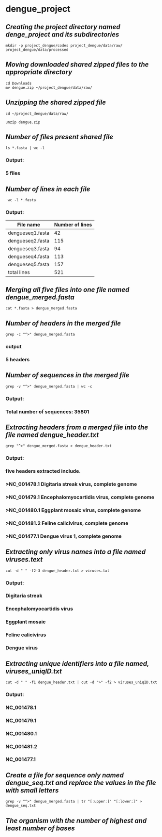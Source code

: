 # dengue_project

## *Creating the project directory named denge_project and its subdirectories*
 ```
mkdir -p project_dengue/codes project_dengue/data/raw/ project_dengue/data/processed
```

## *Moving downloaded shared zipped files to the appropriate directory*
```
cd Downloads
mv dengue.zip ~/project_dengue/data/raw/
```

## *Unzipping the shared zipped file*

```
cd ~/project_dengue/data/raw/
```

```
unzip dengue.zip
````

## *Number of files present shared file*
```
ls *.fasta | wc -l
```
### Output:
### 5 files

## *Number of lines in each file*

```
 wc -l *.fasta
 ```
### Output:
  |File name       |Number of lines|
  |----------------|--------------|
  |dengueseq1.fasta| 42           |
  |dengueseq2.fasta| 115          |
  |dengueseq3.fasta| 94           |
  |dengueseq4.fasta| 113          |
  |dengueseq5.fasta| 157          |
  |total lines     | 521          |

## *Merging all five files into one file named dengue_merged.fasta*
```
cat *.fasta > dengue_merged.fasta
```

## *Number of headers in the merged file*
```
grep -c "^>" dengue_merged.fasta
```
### output
### 5 headers

## *Number of sequences in the merged file*
```
grep -v "^>" dengue_merged.fasta | wc -c
```
### Output:
### Total number of sequences:  35801

## *Extracting headers from a merged file into the file named dengue_header.txt*
```
grep "^>" dengue_merged.fasta > dengue_header.txt
```
### Output:
### five headers extracted include.
### >NC_001478.1 Digitaria streak virus, complete genome
### >NC_001479.1 Encephalomyocartidis virus, complete genome
### >NC_001480.1 Eggplant mosaic virus, complete genome
### >NC_001481.2 Feline calicivirus, complete genome
### >NC_001477.1 Dengue virus 1, complete genome

## *Extracting only virus names into a file named viruses.text*
```
cut -d " " -f2-3 dengue_header.txt > viruses.txt
```
### Output:
### Digitaria streak 
### Encephalomyocartidis virus
### Eggplant mosaic 
### Feline calicivirus
### Dengue virus 

## *Extracting unique identifiers into a file named, viruses_uniqID.txt*
```
cut -d " " -f1 dengue_header.txt | cut -d ">" -f2 > viruses_uniqID.txt
```
### Output:
### NC_001478.1 
### NC_001479.1 
### NC_001480.1 
### NC_001481.2 
### NC_001477.1 

## *Create a file for sequence only named dengue_seq.txt and replace the values in the file with small letters*
```
grep -v "^>" dengue_merged.fasta | tr "[:upper:]" "[:lower:]" > dengue_seq.txt
```

## *The organism with the number of highest and least number of bases*

